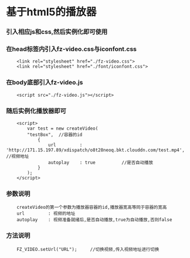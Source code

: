 基于html5的播放器
====================
### 引入相应js和css,然后实例化即可使用
### 在head标签内引入fz-video.css与iconfont.css
		<link rel="stylesheet" href="./fz-video.css">
		<link rel="stylesheet" href="./font/iconfont.css">
### 在body底部引入fz-video.js
		<script src="./fz-video.js"></script>
### 随后实例化播放器即可
		<script>
			var test = new createVideo(
	 		"testBox",	//容器的id
		 		{
		 			url 		: 'http://171.15.197.89/xdispatch/o8t28neoq.bkt.clouddn.com/test.mp4', 	//视频地址
		 			autoplay	: true			//是否自动播放
		 		}
	 		);
	 	</script>
### 参数说明
		createVideo的第一个参数为播放器容器的id,播放器宽高等同于容器的宽高
		url			: 视频的地址
		autoplay	: 视频准备就绪后,是否自动播放,true为自动播放,否则false
### 方法说明
		FZ_VIDEO.setUrl("URL");		//切换视频,传入视频地址进行切换